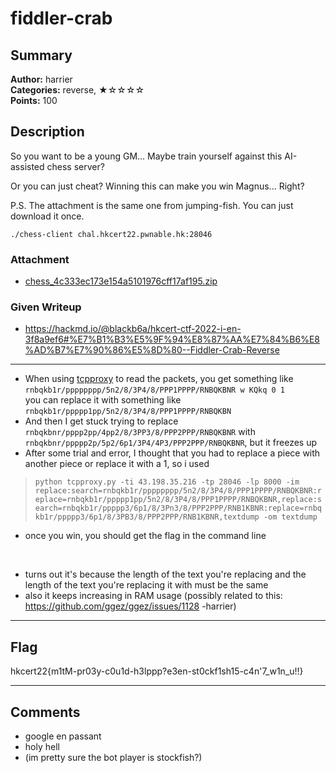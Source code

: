 fiddler-crab
===
## Summary
**Author:** harrier  
**Categories:** reverse, ★☆☆☆☆  
**Points:** 100

## Description

So you want to be a young GM... Maybe train yourself against this AI-assisted chess server?

Or you can just cheat? Winning this can make you win Magnus... Right?

P.S. The attachment is the same one from jumping-fish. You can just download it once.

`./chess-client chal.hkcert22.pwnable.hk:28046`

### Attachment

- [chess_4c333ec173e154a5101976cff17af195.zip](https://github.com/T0x1cL/t0x1cl.github.io/raw/writeup/chess_4c333ec173e154a5101976cff17af195.zip)



### Given Writeup

- https://hackmd.io/@blackb6a/hkcert-ctf-2022-i-en-3f8a9ef6#%E7%B1%B3%E5%9F%94%E8%87%AA%E7%84%B6%E8%AD%B7%E7%90%86%E5%8D%80--Fiddler-Crab-Reverse

---

- When using [tcpproxy](https://github.com/ickerwx/tcpproxy) to read the packets, you get something like  
 `rnbqkb1r/pppppppp/5n2/8/3P4/8/PPP1PPPP/RNBQKBNR w KQkq 0 1`  
  you can replace it with something like `rnbqkb1r/ppppp1pp/5n2/8/3P4/8/PPP1PPPP/RNBQKBN`
- And then I get stuck trying to replace `rnbqkbnr/pppp2pp/4pp2/8/3PP3/8/PPP2PPP/RNBQKBNR` with   
 `rnbqkbnr/ppppp2p/5p2/6p1/3P4/4P3/PPP2PPP/RNBQKBNR`, but it freezes up
- After some trial and error, I thought that you had to replace a piece with another piece or replace it with a 1, so i used
>```python tcpproxy.py -ti 43.198.35.216 -tp 28046 -lp 8000 -im replace:search=rnbqkb1r/pppppppp/5n2/8/3P4/8/PPP1PPPP/RNBQKBNR:replace=rnbqkb1r/ppppp1pp/5n2/8/3P4/8/PPP1PPPP/RNBQKBNR,replace:search=rnbqkb1r/ppppp3/6p1/8/3Pn3/8/PPP2PPP/RNB1KBNR:replace=rnbqkb1r/ppppp3/6p1/8/3PB3/8/PPP2PPP/RNB1KBNR,textdump -om textdump```
- once you win, you should get the flag in the command line

&#x200B;
- turns out it's because the length of the text you're replacing and the length of the text you're replacing it with must be the same  
- also it keeps increasing in RAM usage (possibly related to this: https://github.com/ggez/ggez/issues/1128 -harrier)
---
## Flag
hkcert22{m1tM-pr03y-c0u1d-h3lppp?e3en-st0ckf1sh15-c4n'7_w1n_u!!}

---
## Comments
- google en passant  
- holy hell
- (im pretty sure the bot player is stockfish?)
